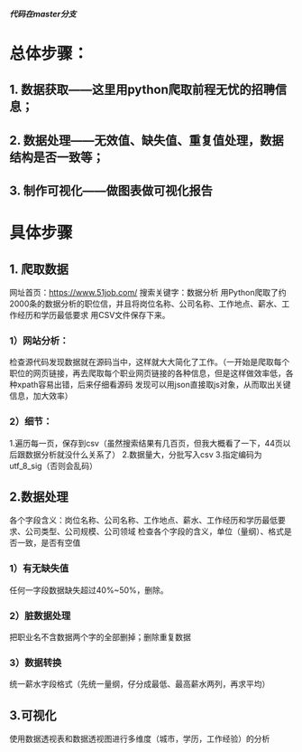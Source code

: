##### 代码在master分支
# 总体步骤：
## 1. 数据获取——这里用python爬取前程无忧的招聘信息；
## 2. 数据处理——无效值、缺失值、重复值处理，数据结构是否一致等；
## 3. 制作可视化——做图表做可视化报告

# 具体步骤
## 1. 爬取数据
网址首页：https://www.51job.com/ 搜索关键字：数据分析
用Python爬取了约2000条的数据分析的职位信，并且将岗位名称、公司名称、工作地点、薪水、工作经历和学历最低要求 用CSV文件保存下来。
  ### 1）网站分析：
  检查源代码发现数据就在源码当中，这样就大大简化了工作。（一开始是爬取每个职位的网页链接，再去爬取每个职业网页链接的各种信息，但是这样做效率低，各种xpath容易出错，后来仔细看源码 发现可以用json直接取js对象，从而取出关键信息，加大效率）
  ### 2）细节：
  1.遍历每一页，保存到csv（虽然搜索结果有几百页，但我大概看了一下，44页以后跟数据分析就没什么关系了）
  2.数据量大，分批写入csv
  3.指定编码为utf_8_sig（否则会乱码）
 
## 2.数据处理
各个字段含义：岗位名称、公司名称、工作地点、薪水、工作经历和学历最低要求、公司类型、公司规模、公司领域
检查各个字段的含义，单位（量纲）、格式是否一致，是否有空值
  ### 1）有无缺失值
  任何一字段数据缺失超过40%~50%，删除。
  ### 2）脏数据处理
  把职业名不含数据两个字的全部删掉；删除重复数据  
  ### 3）数据转换
  统一薪水字段格式（先统一量纲，仔分成最低、最高薪水两列，再求平均）

## 3.可视化
使用数据透视表和数据透视图进行多维度（城市，学历，工作经验）的分析

